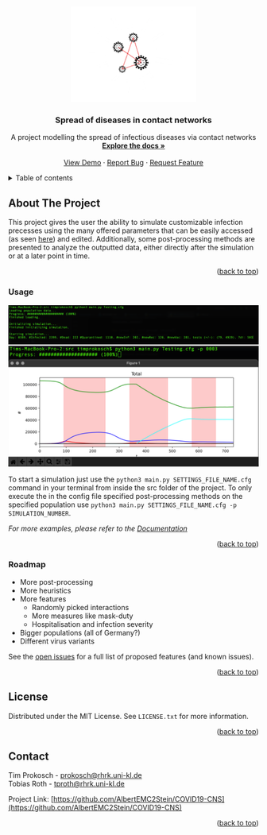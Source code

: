 <div id="top"></div>
<!-- PROJECT LOGO -->
<br />
<div align="center">
  <a href="https://github.com/AlbertEMC2Stein/COVID19-CNS">
    <img src="images/logoV2.png" alt="Logo" width=50%>
  </a>

<h3 align="center">Spread of diseases in contact networks</h3>

  <p align="center">
    A project modelling the spread of infectious diseases via contact networks
    <br />
    <a href="https://albertemc2stein.github.io/COVID19-CNS/docs"><strong>Explore the docs »</strong></a>
    <br />
    <br />
    <a href="#usage">View Demo</a>
    ·
    <a href="https://github.com/AlbertEMC2Stein/COVID19-CNS/issues">Report Bug</a>
    ·
    <a href="https://github.com/AlbertEMC2Stein/COVID19-CNS/issues">Request Feature</a>
  </p>
</div>



<!-- TABLE OF CONTENTS -->
<details>
  <summary>Table of contents</summary>
  <ol>
    <li>
      <a href="#about-the-project">About this project</a>
      <ul>
        <li><a href="#usage">Usage</a></li>
        <li><a href="#roadmap">Roadmap</a></li>
      </ul>
    </li>
    <li><a href="#license">License</a></li>
    <li><a href="#contact">Contact</a></li>
  </ol>
</details>



<!-- ABOUT THE PROJECT -->
## About The Project

This project gives the user the ability to simulate customizable 
infection precesses using the many offered parameters that
can be easily accessed (as seen <a href="./src/Settings/Template.cfg">here</a>)
and edited. Additionally, some post-processing methods are presented to
analyze the outputted data, either directly after the simulation or at a later point
in time.

<div align="right">(<a href="#top">back to top</a>)</div>



### Usage

![Product Name Screen Shot](images/terminal.png)
![Product Name Screen Shot](images/post-processing.png)

To start a simulation just use the ```python3 main.py SETTINGS_FILE_NAME.cfg``` command in your terminal from inside
the src folder of the project. To only execute the in the config file specified post-processing methods on the specified 
population use ```python3 main.py SETTINGS_FILE_NAME.cfg -p SIMULATION_NUMBER```.

_For more examples, please refer to the [Documentation](https://albertemc2stein.github.io/COVID19-CNS/docs)_

<div align="right">(<a href="#top">back to top</a>)</div>



<!-- ROADMAP -->
### Roadmap

- More post-processing
- More heuristics
- More features
    - Randomly picked interactions 
    - More measures like mask-duty
    - Hospitalisation and infection severity
- Bigger populations (all of Germany?)
- Different virus variants

See the [open issues](https://github.com/AlbertEMC2Stein/COVID19-CNS/issues) for a full list of proposed features (and known issues).

<div align="right">(<a href="#top">back to top</a>)</div>



<!-- LICENSE -->
## License

Distributed under the MIT License. See `LICENSE.txt` for more information.

<div align="right">(<a href="#top">back to top</a>)</div>



<!-- CONTACT -->
## Contact

Tim Prokosch - prokosch@rhrk.uni-kl.de </br>
Tobias Roth - tproth@rhrk.uni-kl.de

Project Link: [https://github.com/AlbertEMC2Stein/COVID19-CNS](https://github.com/AlbertEMC2Stein/COVID19-CNS)

<div align="right">(<a href="#top">back to top</a>)</div>

